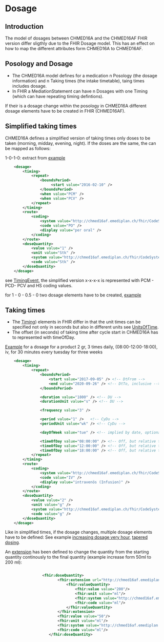 # Dosage

## Introduction

The model of dosages between CHMED16A and the CHMED16AF FHIR version differ sligthly due to the FHIR Dosage model.
This has an effect on how to map the different attributes form CHMED16A to CHMED16AF.

## Posology and Dosage

* The CHMED16A model defines for a medication n Posology (the dosage information) and n Taking times (the intake timetable), taing times includes dosage.
* In FHIR a MediationStatement can have n Dosages with one Timing (which can have repeating timing defintions).

If their is a dosage change within the posology in CHMED16A different dosage elements have to be created in FHIR (CHMED16AF).

## Simplified taking times

CHMED16A defines a simplified version of taking times only doses to be taken (morning, midday, evening, night). If the doses
are the same, the can be mapped as follows:

1-0-1-0: extract from [example](MedicationStatement-chmed16af-mp-medicationstatement-s01-3.html)

```xml
	<dosage>
		<timing>
			<repeat>
				<boundsPeriod>
					 <start value="2016-02-10" />
				</boundsPeriod>
				<when value="PCM" />
				<when value="PCV" />
			</repeat>
		</timing>
		<route>
			<coding>
				<system value="http://chmed16af.emediplan.ch/fhir/CodeSystem/chmed16af-codesystem-cdtyp26" />
				<code value="PO" />
				<display value="per oral" />
			</coding>
		</route>
		<doseQuantity>
			<value value="1" />
			<unit value="Stk" />
			<system value="http://chmed16af.emediplan.ch/fhir/CodeSystem/chmed16af-codesystem-cdtyp9" />
			<code value="Stk" />
		</doseQuantity>
	</dosage>
```
see [TimingEvent](https://www.hl7.org/fhir/v3/TimingEvent/cs.html), the simplified version x-x-x-x is represented with PCM - PCD- PCV and HS coding values. 

for 1 - 0 - 0.5 - 0 two dosage elements have to be created, [example](MedicationStatement-chmed16af-mp-medicationstatement-s02-3.html)

## Taking times
* The [Timing](https://www.hl7.org/fhir/datatypes.html#Timing)) elements in FHIR differ in that the unit times can be specified not only in seconds but also in different units see [UnitsOfTime](https://www.hl7.org/fhir/valueset-units-of-time.html).
* The offset (in seconds) of taking time after cycle start in CHMED16A has to represented with timeOfDay.

[Example](MedicationStatement-chmed16af-mp-medicationstatement-tt-2-multiple-meronem.html) for a dosage for a product 2 gr, 3 times daily, (08:00-12:00-18:00), iv, for 30 minutes every tuesday for three weeks

```xml
	<dosage>
		<timing>
			<repeat>
				<boundsPeriod>
					<start value="2017-09-05" /> <!-- DtFrom -->
					<end value="2020-09-26" /> <!-- DtTo, inclusive -->
				</boundsPeriod>

				<duration value="1800" /> <!-- DU -->
				<durationUnit value="s" /> <!-- DU -->

				<frequency value="3" />

				<period value="1" />   <!-- CyDu -->
				<periodUnit value="wk" /> <!-- CyDu -->

				<dayOfWeek value="tue" /> <!-- implied by date, optional -->

				<timeOfDay value="08:00:00" /> <!-- Off, but relative to timeOfDay -->
				<timeOfDay value="12:00:00" /> <!-- Off, but relative to timeOfDay -->
				<timeOfDay value="18:00:00" /> <!-- Off, but relative to timeOfDay -->
			</repeat>
		</timing>
        <route>
			<coding>
				<system value="http://chmed16af.emediplan.ch/fhir/CodeSystem/chmed16af-codesystem-cdtyp26" />
				<code value="IV" />
				<display value="intravenös (Infusion)" />
			</coding>
		</route>
		<doseQuantity>
			<value value="2" />
			<unit value="g" />
			<system value="http://chmed16af.emediplan.ch/fhir/CodeSystem/chmed16af-codesystem-cdtyp9" />
			<code value="g" />
		</doseQuantity>
    </dosage> 
```

Like in simplified times, if the dosage changes, multiple dosage elements have to be defined: See example [increasing dosage very hour](MedicationStatement-chmed16af-mp-medicationstatement-tt-1-diffrates-mathbera.html), [tapered dosing](MedicationStatement-chmed16af-mp-medicationstatement-tt-4-spiricort.html).

An [extension](StructureDefinition-chmed16af-dosequantityto.html) has been defined to change the quantity from the starting quantity continously to the final quantity (example increase form 50ml to 200 ml):

```xml

                 <fhir:doseQuantity>
                        <fhir:extension url="http://chmed16af.emediplan.ch/fhir/StructureDefinition/chmed16af-dosequantityto">
                            <fhir:valueQuantity>
                                <fhir:value value="200"/>
                                <fhir:unit value="ml"/>
                                <fhir:system value="http://chmed16af.emediplan.ch/fhir/CodeSystem/chmed16af-codesystem-cdtyp9"/>
                                <fhir:code value="ml"/>
                            </fhir:valueQuantity>
                        </fhir:extension>
                        <fhir:value value="50"/>
                        <fhir:unit value="ml"/>
                        <fhir:system value="http://chmed16af.emediplan.ch/fhir/CodeSystem/chmed16af-codesystem-cdtyp9"/>
                        <fhir:code value="ml"/>
                    </fhir:doseQuantity>

```

